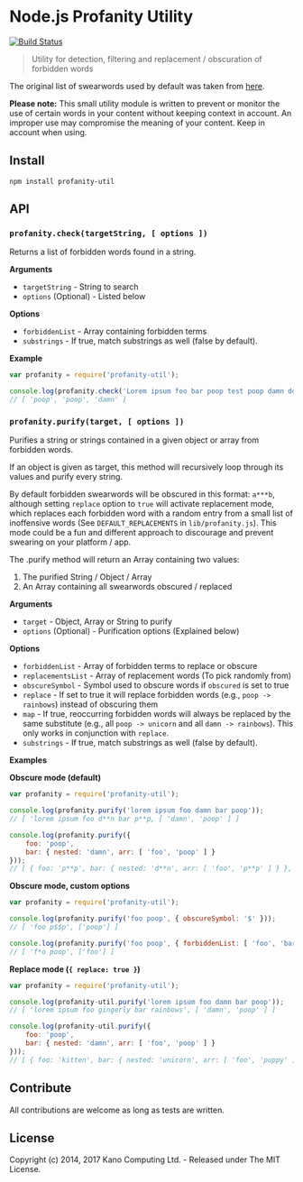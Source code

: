 # Node.js Profanity Utility

[![Build Status](https://travis-ci.org/KanoComputing/nodejs-profanity-util.svg?branch=master)](https://travis-ci.org/KanoComputing/nodejs-profanity-util)

> Utility for detection, filtering and replacement / obscuration of forbidden words

The original list of swearwords used by default was taken from [here](https://gist.github.com/jamiew/1112488).

**Please note:** This small utility module is written to prevent or monitor the use of certain words in your content without keeping context in account. An improper use may compromise the meaning of your content. Keep in account when using.

## Install

`npm install profanity-util`

## API

### `profanity.check(targetString, [ options ])`

Returns a list of forbidden words found in a string.

**Arguments**

* `targetString` - String to search
* `options` (Optional) - Listed below

**Options**

* `forbiddenList` - Array containing forbidden terms
* `substrings` - If true, match substrings as well (false by default).

**Example**

```javascript
var profanity = require('profanity-util');

console.log(profanity.check('Lorem ipsum foo bar poop test poop damn dolor sit..'));
// [ 'poop', 'poop', 'damn' ]
```

### `profanity.purify(target, [ options ])`

Purifies a string or strings contained in a given object or array from forbidden words.

If an object is given as target, this method will recursively loop through its values and purify every string.

By default forbidden swearwords will be obscured in this format: `a***b`, although setting `replace` option to `true` will activate replacement mode, which replaces each forbidden word with a random entry from a small list of inoffensive words (See `DEFAULT_REPLACEMENTS` in `lib/profanity.js`). This mode could be a fun and different approach to discourage and prevent swearing on your platform / app.

The .purify method will return an Array containing two values:

1. The purified String / Object / Array
2. An Array containing all swearwords obscured / replaced

**Arguments**

* `target` - Object, Array or String to purify
* `options` (Optional) - Purification options (Explained below)

**Options**

* `forbiddenList` - Array of forbidden terms to replace or obscure
* `replacementsList` - Array of replacement words (To pick randomly from)
* `obscureSymbol` - Symbol used to obscure words if `obscured` is set to true
* `replace` - If set to true it will replace forbidden words (e.g., `poop -> rainbows`) instead of obscuring them
* `map` - If true, reoccurring forbidden words will always be replaced by the same substitute (e.g., all `poop -> unicorn` and all `damn -> rainbows`). This only works in conjunction with `replace`.
* `substrings` - If true, match substrings as well (false by default).

**Examples**

**Obscure mode (default)**

```javascript
var profanity = require('profanity-util');

console.log(profanity.purify('lorem ipsum foo damn bar poop'));
// [ 'lorem ipsum foo d**n bar p**p, [ 'damn', 'poop' ] ]

console.log(profanity.purify({
	foo: 'poop',
	bar: { nested: 'damn', arr: [ 'foo', 'poop' ] }
}));
// [ { foo: 'p**p', bar: { nested: 'd**n', arr: [ 'foo', 'p**p' ] } }, [ 'poop', 'damn', 'poop' ] ]
```

**Obscure mode, custom options**

```javascript
var profanity = require('profanity-util');

console.log(profanity.purify('foo poop', { obscureSymbol: '$' }));
// [ 'foo p$$p', ['poop'] ]

console.log(profanity.purify('foo poop', { forbiddenList: [ 'foo', 'bar' ] }));
// [ 'f*o poop', ['foo'] ]
```

**Replace mode (`{ replace: true }`)**

```javascript
var profanity = require('profanity-util');

console.log(profanity-util.purify('lorem ipsum foo damn bar poop'));
// [ 'lorem ipsum foo gingerly bar rainbows', [ 'damn', 'poop' ] ]

console.log(profanity-util.purify({
	foo: 'poop',
	bar: { nested: 'damn', arr: [ 'foo', 'poop' ] }
}));
// [ { foo: 'kitten', bar: { nested: 'unicorn', arr: [ 'foo', 'puppy' ] } }, [ 'poop', 'damn', 'poop' ] ]
```

## Contribute

All contributions are welcome as long as tests are written.

## License

Copyright (c) 2014, 2017 Kano Computing Ltd. - Released under The MIT License.

